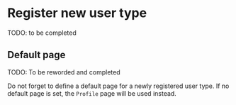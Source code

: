 # Register new user type

TODO: to be completed


## Default page

TODO: To be reworded and completed

Do not forget to define a default page for a newly registered user type.
If no default page is set, the `Profile` page will be used instead.
